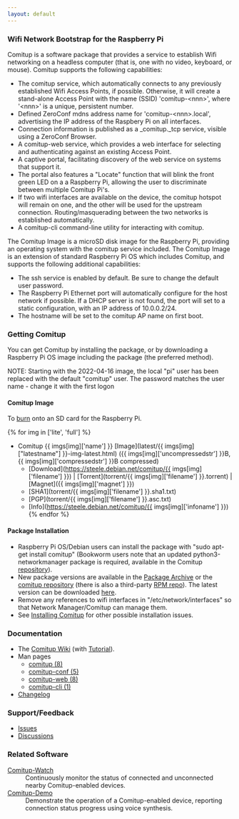 ```yaml
---
layout: default
---
```


### Wifi Network Bootstrap for the Raspberry Pi

Comitup is a software package that provides a service to establish Wifi
networking on a headless computer (that is, one with no video, keyboard, or mouse).
Comitup supports the following capabilities:

* The comitup service, which automatically connects to any previously
established 
Wifi Access Points, if possible. Otherwise, it will create a stand-alone 
Access Point with the name (SSID) 'comitup-&lt;nnn&gt;', 
where '&lt;nnn&gt;' is a unique, persistent number.
* Defined ZeroConf mdns address name for
'comitup-&lt;nnn&gt;.local', advertising the IP address of the Raspbery
Pi on all interfaces.
* Connection information is published as a _comitup._tcp service, visible
using a ZeroConf Browser.
* A comitup-web service, which provides a web interface for selecting and 
authenticating against an existing Access Point.
* A captive portal, facilitating discovery of the web service on systems
that support it.</li>
* The portal also features a "Locate" function that will blink the front
green LED on a a Raspberry Pi, allowing the user to discriminate between
multiple Comitup Pi's.
* If two wifi interfaces are available on the device, the comitup hotspot
will remain on one, and the other will be used for the upstream connection.
Routing/masquerading between the two networks is established automatically.
* A comitup-cli command-line utility for interacting with comitup.

The Comitup Image is a microSD disk image for the Raspberry Pi, providing
an operating system with the comitup service included. The Comitup Image is an
extension of standard Raspberry Pi OS which includes Comitup, and supports
the following additional
capabilities:

* The ssh service is enabled by default. Be sure to change the default user
password.
* The Raspberry Pi Ethernet port will automatically configure for the host
network if possible. If a DHCP server is not found, the port will set to
a static configuration, with an IP address of 10.0.0.2/24.
* The hostname will be set to the comitup AP name on first
boot.

### Getting Comitup

You can get Comitup by installing the package, or by downloading a Raspberry Pi
OS image including the package (the preferred method).

NOTE: Starting with the 2022-04-16 image, the local "pi" user has been replaced
with the default "comitup" user. The password matches the user name - change it
with the first logon

#### Comitup Image
To [burn](https://github.com/davesteele/comitup/wiki/Tutorial#copy-the-image-to-a-microsd-card) onto an SD card for the Raspberry Pi.

{% for img in ['lite', 'full'] %}
* Comitup {{ imgs[img]['name'] }} [Image](latest/{{ imgs[img]["latestname"] }}-img-latest.html) ({{ imgs[img]['uncompressedstr'] }}B, {{ imgs[img]['compressedstr'] }}B compressed)
  * [Download](https://steele.debian.net/comitup/{{ imgs[img]['filename'] }}) | [Torrent](torrent/{{ imgs[img]['filename'] }}.torrent) | [Magnet]({{ imgs[img]['magnet'] }}) 
  * [SHA1](torrent/{{ imgs[img]['filename'] }}.sha1.txt)
  * [PGP](torrent/{{ imgs[img]['filename'] }}.asc.txt)
  * [Info](https://steele.debian.net/comitup/{{ imgs[img]['infoname'] }})
{% endfor %}

#### Package Installation

* Raspberry Pi OS/Debian users can install the package with "sudo apt-get
  install comitup" (Bookworm users note that an updated python3-networkmanager package is required, available in the
  Comitup [repository](ppa.html)).
* New package versions are available in the [Package Archive](archive.html) or
  the [comitup repository](ppa.html) (there is also a third-party [RPM repo](https://github.com/davesteele/comitup/issues/222)). The latest version can be downloaded
  [here](latest/comitup_latest.html).
* Remove any references to wifi interfaces in "/etc/network/interfaces" so that
  Network Manager/Comitup can manage them.
* See [Installing
  Comitup](https://github.com/davesteele/comitup/wiki/Installing-Comitup) for
  other possible installation issues.

### Documentation

* The <a href="https://github.com/davesteele/comitup/wiki">Comitup
Wiki</a> (with <a href="https://github.com/davesteele/comitup/wiki/Tutorial">Tutorial</a>).
* Man pages
  * <a href="man/comitup.pdf">comitup (8)</a>
  * <a href="man/comitup-conf.pdf">comitup-conf (5)</a>
  * <a href="man/comitup-web.pdf">comitup-web (8)</a>
  * <a href="man/comitup-cli.pdf">comitup-cli (1)</a>
* <a href="https://github.com/davesteele/comitup/blob/debian/debian/changelog">Changelog</a>

### Support/Feedback

* [Issues](https://github.com/davesteele/comitup/issues)
* [Discussions](https://github.com/davesteele/comitup/discussions)

### Related Software

<dl>
  <dt><a href="https://github.com/davesteele/comitup-watch">Comitup-Watch</a></dt>
    <dd>
      Continuously monitor the status of connected and unconnected nearby Comitup-enabled devices.
    </dd>
  <dt><a href="https://github.com/davesteele/comitup-demo">Comitup-Demo</a></dt>
    <dd>
      Demonstrate the operation of a Comitup-enabled device, reporting
      connection status progress using voice synthesis.
    </dd>
</dl>
